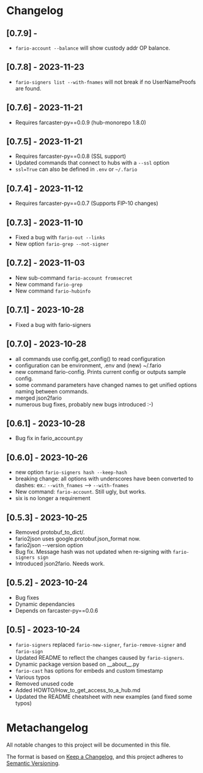 # Changelog

## [0.7.9] - 
- `fario-account --balance` will show custody addr OP balance.

## [0.7.8] - 2023-11-23
- `fario-signers list --with-fnames` will not break if no
UserNameProofs are found.

## [0.7.6] - 2023-11-21
- Requires farcaster-py==0.0.9 (hub-monorepo 1.8.0)

## [0.7.5] - 2023-11-21
- Requires farcaster-py==0.0.8 (SSL support)
- Updated commands that connect to hubs with a `--ssl` option
- `ssl=True` can also be defined in `.env` or `~/.fario`

## [0.7.4] - 2023-11-12
- Requires farcaster-py==0.0.7 (Supports FIP-10 changes)

## [0.7.3] - 2023-11-10
- Fixed a bug with `fario-out --links`
- New option `fario-grep --not-signer` 

## [0.7.2] - 2023-11-03
- New sub-command `fario-account fromsecret`
- New command `fario-grep`
- New command `fario-hubinfo`

## [0.7.1] - 2023-10-28
- Fixed a bug with fario-signers

## [0.7.0] - 2023-10-28
- all commands use config.get_config() to read configuration
- configuration can be environment, .env and (new) ~/.fario
- new command fario-config. Prints current config or outputs
sample config.
- some command parameters have changed names to get unified 
options naming between commands.
- merged json2fario
- numerous bug fixes, probably new bugs introduced :-)

## [0.6.1] - 2023-10-28
- Bug fix in fario_account.py

## [0.6.0] - 2023-10-26
- new option `fario-signers hash --keep-hash`
- breaking change: all options with underscores have been converted to dashes:
ex.: `--with_fnames` --> `--with-fnames`
- New command: `fario-account`. Still ugly, but works.
- six is no longer a requirement


## [0.5.3] - 2023-10-25
- Removed protobuf_to_dict/.
- fario2json uses google.protobuf.json_format now.
- fario2json --version option
- Bug fix. Message hash was not updated when re-signing with `fario-signers sign`
- Introduced json2fario. Needs work.

## [0.5.2] - 2023-10-24
- Bug fixes
- Dynamic dependancies
- Depends on farcaster-py==0.0.6

## [0.5] - 2023-10-24

- `fario-signers` replaced `fario-new-signer`, `fario-remove-signer` and `fario-sign`
- Updated README to reflect the changes caused by `fario-signers`.
- Dynamic package version based on \_\_about\_\_.py
- `fario-cast` has options for embeds and custom timestamp
- Various typos
- Removed unused code
- Added HOWTO/How_to_get_access_to_a_hub.md
- Updated the README cheatsheet with new examples (and fixed some typos)


# Metachangelog

All notable changes to this project will be documented in this file.

The format is based on [Keep a Changelog](https://keepachangelog.com/en/1.0.0/),
and this project adheres to [Semantic Versioning](https://semver.org/spec/v2.0.0.html).
